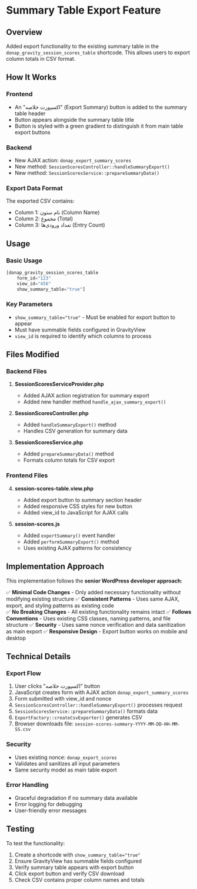 # Summary Table Export Feature

## Overview
Added export functionality to the existing summary table in the `donap_gravity_session_scores_table` shortcode. This allows users to export column totals in CSV format.

## How It Works

### Frontend
- An "اکسپورت خلاصه" (Export Summary) button is added to the summary table header
- Button appears alongside the summary table title
- Button is styled with a green gradient to distinguish it from main table export buttons

### Backend
- New AJAX action: `donap_export_summary_scores`
- New method: `SessionScoresController::handleSummaryExport()`
- New method: `SessionScoresService::prepareSummaryData()`

### Export Data Format
The exported CSV contains:
- Column 1: نام ستون (Column Name)
- Column 2: مجموع (Total)
- Column 3: تعداد ورودی‌ها (Entry Count)

## Usage

### Basic Usage
```php
[donap_gravity_session_scores_table 
    form_id="123" 
    view_id="456" 
    show_summary_table="true"]
```

### Key Parameters
- `show_summary_table="true"` - Must be enabled for export button to appear
- Must have summable fields configured in GravityView
- `view_id` is required to identify which columns to process

## Files Modified

### Backend Files
1. **SessionScoresServiceProvider.php**
   - Added AJAX action registration for summary export
   - Added new handler method `handle_ajax_summary_export()`

2. **SessionScoresController.php**
   - Added `handleSummaryExport()` method
   - Handles CSV generation for summary data

3. **SessionScoresService.php**
   - Added `prepareSummaryData()` method
   - Formats column totals for CSV export

### Frontend Files
4. **session-scores-table.view.php**
   - Added export button to summary section header
   - Added responsive CSS styles for new button
   - Added view_id to JavaScript for AJAX calls

5. **session-scores.js**
   - Added `exportSummary()` event handler
   - Added `performSummaryExport()` method
   - Uses existing AJAX patterns for consistency

## Implementation Approach

This implementation follows the **senior WordPress developer approach**:

✅ **Minimal Code Changes** - Only added necessary functionality without modifying existing structure
✅ **Consistent Patterns** - Uses same AJAX, export, and styling patterns as existing code  
✅ **No Breaking Changes** - All existing functionality remains intact
✅ **Follows Conventions** - Uses existing CSS classes, naming patterns, and file structure
✅ **Security** - Uses same nonce verification and data sanitization as main export
✅ **Responsive Design** - Export button works on mobile and desktop

## Technical Details

### Export Flow
1. User clicks "اکسپورت خلاصه" button
2. JavaScript creates form with AJAX action `donap_export_summary_scores`
3. Form submitted with view_id and nonce
4. `SessionScoresController::handleSummaryExport()` processes request
5. `SessionScoresService::prepareSummaryData()` formats data
6. `ExportFactory::createCsvExporter()` generates CSV
7. Browser downloads file: `session-scores-summary-YYYY-MM-DD-HH-MM-SS.csv`

### Security
- Uses existing nonce: `donap_export_scores`
- Validates and sanitizes all input parameters
- Same security model as main table export

### Error Handling
- Graceful degradation if no summary data available
- Error logging for debugging
- User-friendly error messages

## Testing

To test the functionality:
1. Create a shortcode with `show_summary_table="true"`
2. Ensure GravityView has summable fields configured
3. Verify summary table appears with export button
4. Click export button and verify CSV download
5. Check CSV contains proper column names and totals
